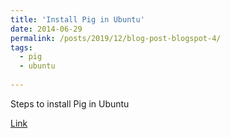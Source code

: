 ```yaml
---
title: 'Install Pig in Ubuntu'
date: 2014-06-29
permalink: /posts/2019/12/blog-post-blogspot-4/
tags:
  - pig
  - ubuntu
   
---
```


Steps to install Pig in Ubuntu 

[Link](https://kktechitup.blogspot.com/2014/06/steps-to-install-pig-in-ubuntu.html)
